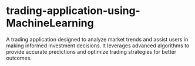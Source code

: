 # trading-application-using-MachineLearning
A trading application designed to analyze market trends and assist users in making informed investment decisions. It leverages advanced algorithms to provide accurate predictions and optimize trading strategies for better outcomes.
